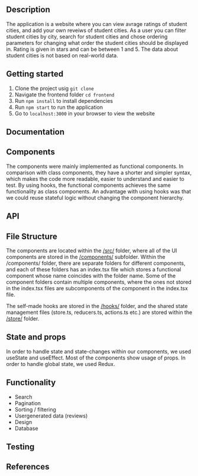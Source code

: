 ## Description
The application is a website where you can view avrage ratings of student cities, and add your own reveiws of student cities. As a user you can filter student cities by city, search for student cities and chose ordering parameters for changing what order the student cities should be displayed in. Rating is given in stars and can be between 1 and 5. The data about student cities is not based on real-world data.

## Getting started

1. Clone the project usig `git clone`
2. Navigate the frontend folder `cd frontend`
3. Run `npm install` to install dependencies
4. Run `npm start` to run the application
5. Go to `localhost:3000` in your browser to view the website

## Documentation

## Components

The components were mainly implemented as functional components. In comparison with class components, they have a shorter and simpler syntax, which makes the code more readable, 
easier to understand and easier to test. By using hooks, the functional components achieves the same functionality as class components. An advantage with using hooks
was that we could reuse stateful logic without changing the component hierarchy. 

## API

## File Structure
    
The components are located within the [/src/](https://gitlab.stud.iie.ntnu.no/it2810-h20/team-72/prosjekt-3/-/tree/master/frontend/src) folder, where all of the UI components are stored
in the [/components/](https://gitlab.stud.iie.ntnu.no/it2810-h20/team-72/prosjekt-3/-/tree/master/frontend/src/components) subfolder. Within the /components/ folder, there are separate folders for different components, and each of these folders has an index.tsx file which stores
a functional component whose name coincides with the folder name. Some of the component folders contain multiple components, where the ones not stored in the index.tsx files
are subcomponents of the component in the index.tsx file.

The self-made hooks are stored in the [/hooks/](https://gitlab.stud.iie.ntnu.no/it2810-h20/team-72/prosjekt-3/-/tree/master/frontend/src/hooks) folder, and the shared state management files (store.ts, reducers.ts, actions.ts etc.) are stored within
the [/store/](https://gitlab.stud.iie.ntnu.no/it2810-h20/team-72/prosjekt-3/-/tree/master/frontend/src/store) folder. 

## State and props

In order to handle state and state-changes within our components, we used useState and useEffect. Most of the components show usage of props. In order to handle global
state, we used Redux.

## Functionality
- Search
- Pagination
- Sorting / filtering
- Usergenerated data (reviews)
- Design
- Database

## Testing



## References
